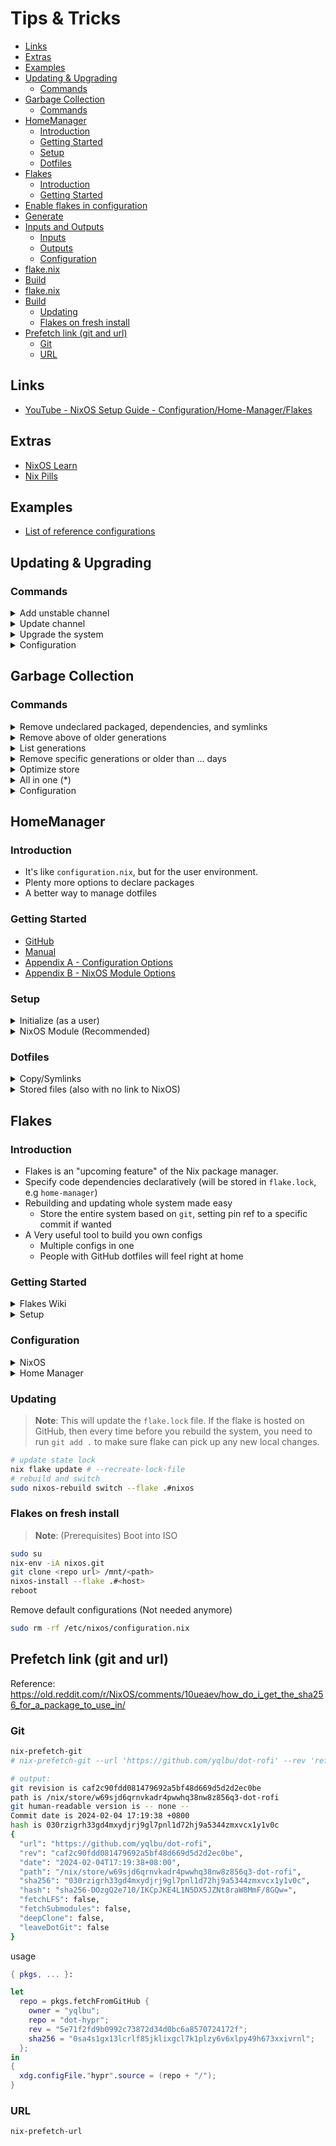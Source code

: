 # Tips & Tricks

<!-- vim-markdown-toc GFM -->

* [Links](#links)
* [Extras](#extras)
* [Examples](#examples)
* [Updating & Upgrading](#updating--upgrading)
  * [Commands](#commands)
* [Garbage Collection](#garbage-collection)
  * [Commands](#commands-1)
* [HomeManager](#homemanager)
  * [Introduction](#introduction)
  * [Getting Started](#getting-started)
  * [Setup](#setup)
  * [Dotfiles](#dotfiles)
* [Flakes](#flakes)
  * [Introduction](#introduction-1)
  * [Getting Started](#getting-started-1)
* [Enable flakes in configuration](#enable-flakes-in-configuration)
* [Generate](#generate)
* [Inputs and Outputs](#inputs-and-outputs)
  * [Inputs](#inputs)
  * [Outputs](#outputs)
  * [Configuration](#configuration)
* [flake.nix](#flakenix)
* [Build](#build)
* [flake.nix](#flakenix-1)
* [Build](#build-1)
  * [Updating](#updating)
  * [Flakes on fresh install](#flakes-on-fresh-install)
* [Prefetch link (git and url)](#prefetch-link-git-and-url)
  * [Git](#git)
  * [URL](#url)

<!-- vim-markdown-toc -->

## Links

- [YouTube - NixOS Setup Guide - Configuration/Home-Manager/Flakes](https://www.youtube.com/watch?v=AGVXJ-TIv3Y&t=2172s)

## Extras

- [NixOS Learn](https://nixos.org/learn.html)
- [Nix Pills](https://nixos.org/guides/nix-pills)

## Examples

- [List of reference configurations](https://nixos.wiki/wiki/Configuration_Collection)

## Updating & Upgrading

### Commands

<details><summary>Add unstable channel</summary>
</br>

```bash
sudo nix-channel --add https://nixos.org/channels/nixpkgs-unstable unstable
```

</details>

<details><summary>Update channel</summary>
</br>

```bash
sudo nix-channel --update
```

</details>

<details><summary>Upgrade the system</summary>
</br>

```bash
sudo nixos-rebuild switch --upgrade
```

</details>

<details><summary>Configuration</summary>
</br>

```nix
system.autoUpgrade = {
    enable = true;
    channel = "https://nixos.org/channels/nixos-unstable";
};
```

</details>

## Garbage Collection

### Commands

<details><summary>Remove undeclared packaged, dependencies, and symlinks</summary>
</br>

```bash
sudo nix-collect-garbage
```

</details>

<details><summary>Remove above of older generations</summary>
</br>

```bash
sudo nix-collect-garbage --delete-old
```

</details>

<details><summary>List generations</summary>
</br>

```bash
sudo nix-env --list-generations
```

</details>

<details><summary>Remove specific generations or older than ... days</summary>
</br>

```bash
sudo nix-env --delete-generations 14d
sudo nix-env --delete-generations 10 11
```

</details>

<details><summary>Optimize store</summary>
</br>

```bash
sudo nix-store --gc
```

</details>

<details><summary>All in one (*)</summary>
</br>

```bash
sudo nix-collect-garbage -d
```

</details>

<details><summary>Configuration</summary>
</br>

```nix
nix = {
  settings.auto-optimize-store = true;
  gc = {
    automatic = true;
    dates = "weekly";
    options = "--delete older-than 7d";
  };
};
```

</details>

## HomeManager

### Introduction

- It's like `configuration.nix`, but for the user environment.
- Plenty more options to declare packages
- A better way to manage dotfiles

### Getting Started

- [GitHub](https://github.com/nix-community/home-manager)
- [Manual](https://nix-community.github.io/home-manager/index.html)
- [Appendix A - Configuration Options](https://nix-community.github.io/home-manager/options.html)
- [Appendix B - NixOS Module Options](https://nix-community.github.io/home-manager/nixos-options.html)

### Setup

<details><summary>Initialize (as a user)</summary>
</br>

Add the home-manager channel

> **Warning**: Need to run with root privileges if you want to use the NixOS Module

```bash
# add
sudo nix-channel --add https://github.com/nix-community/home-manager/archive/release-23.11.tar.gz home-manager
# list
sudo nix-channel --list
# remove
sudo nix-channel --remove release-23.11.tar.gz
# update
sudo nix-channel --update
```

</details>

<details><summary>NixOS Module (Recommended)</summary>
</br>

Add to `configuration.nix`

```nix
# configuration.nix
let
  user = "kev";
in
{
  imports = [ <home-manager/nixos> ];

  users.users.${user} = {
    isNormalUser = true;
  }

  home-manager.users.${user} = { pkgs, ... }: {
    home.packages = [ pkgs.htop pkgs.httpie ];
  }
}
```

Alternatively, add to a separate `home.nix` file (Recommended)

```nix
# configuration.nix
let
  user = "kev";
in
{
  home-manager = {
    useGlobalPkgs = true;
    useUserPackages = true;
    users.${user} = import ./home.nix;
  };
}
```

```nix
# home.nix
{ config, pkgs, ... }:

let
  user = "kev";
in
{
  imports = [
    ./apps/app.nix # <- app-configs go here
  ];

  home.username = user;
  home.homeDirectory = "/home/${user}";
  home.stateVersion = "23.05";
  home.packages = with pkgs; [
    htop
    httpie
  ];
}
```

</details>

### Dotfiles

<details><summary>Copy/Symlinks</summary>
</br>

Migrate config files

```nix
#+BEGIN_SRC nix
home.file = {
  ".config/alacritty/alacritty.yml".text = ''
    {"font": {"bild": {"style":"Bold"}}}
  '';
};
#+END_SRC
```

</details>

<details><summary>Stored files (also with no link to NixOS)</summary>
</br>

```nix
#+BEGIN_SRC nix
home.file.".doom.d" = {
  source ./doom.d;
  recursive = true;
  onChange = builtins.readFile ./doom.sh; # <- run this script when there are changes made to ".doom.d"
};
home.file.".config/polybar/script/mic.sh" = { # <- copy source file to destination path
  source = ./mic.sh;
  executable = true;
}

#+END_SRC
```

</details>

## Flakes

### Introduction

- Flakes is an "upcoming feature" of the Nix package manager.
- Specify code dependencies declaratively (will be stored in `flake.lock`, e.g `home-manager`)
- Rebuilding and updating whole system made easy
  - Store the entire system based on `git`, setting pin ref to a specific commit if wanted
- A Very useful tool to build you own configs
  - Multiple configs in one
  - People with GitHub dotfiles will feel right at home

### Getting Started

<details><summary>Flakes Wiki</summary>
</br>

<https://nixos.wiki/wiki/Flakes>

</details>

<details><summary>Setup</summary>

## Enable flakes in configuration

```nix
# configuration.nix
#+BEGIN_SRC nix
nix = {
  package = pkgs.nixFlakes;
  extraOptions = "experimental-features = nix-command flakes";
};
#+END_SRC
```

## Generate

> **Note**: The following commands will generate a flake.nix and flake.lock file

```bash
# mkdir flake location
mkdir ~/flake; cd ~/flake
nix flake init
```

```nix
# flake.nix
{
  description = "A very basic flake";

  outputs = { self, nixpkgs }: {};
}
```

## Inputs and Outputs

### Inputs

Attribute set of all the dependencies used in in the flake

```nix
# flake.nix
#+BEGIN_SRC nix
{
  inputs = {
    nixpkgs.url = "github:nixos/nixpkgs/nixos-unstable";
  };
}
#+END_SRC
```

### Outputs

Functions of an argument that uses inputs for reference

- Configure what you imported
- Can be pretty much anything : packages / configurations / modules / etc ...

```nix
# flake.nix
#+BEGIN_SRC nix
{
  outputs = { self, nixpkgs }:
    let
      system = "x86_64-linux";
      pkgs = import nixpkgs {
        inherit system;
        config.allowUnfree = true;
      };
      lib = nixpkgs.lib;
    in {
      nixosConfigurations = {
        nixos = lib.nixosSystem {
          inherit system;
          modules = [ ./configuration.nix ];
        };
      };
  };
}
#+END_SRC
```

</details>

### Configuration

<details><summary>NixOS</summary>

## flake.nix

```nix
{
  inputs = {
    nixpkgs.url = "github:nixos/nixpkgs/nixos-unstable";
  };

  outputs = { self, nixpkgs }:
    let
      system = "x86_64-linux"
      pkgs = import nixpkgs {
        inherit system;
        config.allowUnfree = true
      };
      lib = nixpkgs.lib;
    in {
      nixosConfigurations = {
        nixos = lib.nixosSystem { # <- the configuration hostname is set to "nixos"
          inherit system;
          modules = [ ./configuration.nix ];
        };
      };
    };
}
```

## Build

> **Note**: `.(#)` will just build host found in the current location.

Copy config

```bash
cp -r /etc/nixos/* <flake_location>
# e.g
# cp -r /etc/nixos/* ~/flake
```

Build

```bash
sudo nixos-rebuild switch --flake .#nixos
```

> **Note**: `flake.lock` will be generated afterwards

</details>

<details><summary>Home Manager</summary>

## flake.nix

Configure inside nixosConfigurations

```nix
# flake.nix
{
  inputs = {
    ...
    home-manager = {
      url = github:nix-community/home-manager;
      inputs.nixpkgs.follows = "nixpkgs";
    };
  };

  outputs = { self, nixpkgs, home-manager, ... }:
    let
      ...
      user = "kev";
    in {
      nixosConfigurations = {
        nixos = lib.nixosSystem {
          inherit system;
          modules = [
            ./configuration.nix
            home-manager.nixosModules.home-manager {
              home-manager.useGlobalPkgs = true;
              home-manager.useUserPackages = true;
              home-manager.users.${user} = {
                imports = [ ./home.nix ];
              };
            }
          ];
        };
      };
    };
}
```

## Build

> **Note**: `.(#)` will just build the host found in the current location.

Copy config

```bash
cp -r /etc/nixos/* <flake_location>
# e.g
# cp -r /etc/nixos/* ~/flake
```

Build

```bash
sudo nixos-rebuild switch --flake .#nixos
```

> **Note**: `flake.lock` will be generated afterward

</details>

### Updating

> **Note**: This will update the `flake.lock` file. If the flake is hosted on GitHub, then every time before you rebuild the system, you need to run `git add .` to make sure flake can pick up any new local changes.

```bash
# update state lock
nix flake update # --recreate-lock-file
# rebuild and switch
sudo nixos-rebuild switch --flake .#nixos
```

### Flakes on fresh install

> **Note**: (Prerequisites) Boot into ISO

```bash
sudo su
nix-env -iA nixos.git
git clone <repo url> /mnt/<path>
nixos-install --flake .#<host>
reboot
```

Remove default configurations (Not needed anymore)

```bash
sudo rm -rf /etc/nixos/configuration.nix
```

## Prefetch link (git and url)

Reference: https://old.reddit.com/r/NixOS/comments/10ueaev/how_do_i_get_the_sha256_for_a_package_to_use_in/

### Git

```bash
nix-prefetch-git
# nix-prefetch-git --url 'https://github.com/yqlbu/dot-rofi' --rev 'refs/heads/x1-carbon'

# output:
git revision is caf2c90fdd081479692a5bf48d669d5d2d2ec0be
path is /nix/store/w69sjd6qrnvkadr4pwwhq38nw8z856q3-dot-rofi
git human-readable version is -- none --
Commit date is 2024-02-04 17:19:38 +0800
hash is 030rzigrh33gd4mxydjrj9gl7pnl1d72hj9a5344zmxvcx1y1v0c
{
  "url": "https://github.com/yqlbu/dot-rofi",
  "rev": "caf2c90fdd081479692a5bf48d669d5d2d2ec0be",
  "date": "2024-02-04T17:19:38+08:00",
  "path": "/nix/store/w69sjd6qrnvkadr4pwwhq38nw8z856q3-dot-rofi",
  "sha256": "030rzigrh33gd4mxydjrj9gl7pnl1d72hj9a5344zmxvcx1y1v0c",
  "hash": "sha256-DOzgQ2e710/IKCpJKE4L1N5DX5JZNt8raW8MmF/8GQw=",
  "fetchLFS": false,
  "fetchSubmodules": false,
  "deepClone": false,
  "leaveDotGit": false
}
```

usage

```nix
{ pkgs, ... }:

let
  repo = pkgs.fetchFromGitHub {
    owner = "yqlbu";
    repo = "dot-hypr";
    rev = "5e71f2fd9b0992c73872d34d0bc6a8570724172f";
    sha256 = "0sa4s1gx13lcrlf85jklixgcl7k1plzy6v6xlpy49h673xxivrnl";
  };
in
{
  xdg.configFile."hypr".source = (repo + "/");
}
```

### URL

```bash
nix-prefetch-url
```
